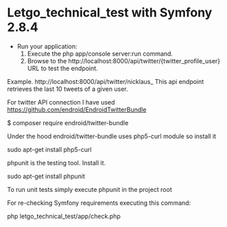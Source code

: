 Letgo_technical_test with Symfony 2.8.4
=======================================
* Run your application:
    1. Execute the php app/console server:run command.
    2. Browse to the http://localhost:8000/api/twitter/{twitter_profile_user} URL to test the endpoint.

Example. http://localhost:8000/api/twitter/nicklaus_
This api endpoint retrieves the last 10 tweets of a given user.

For twitter API connection I have used https://github.com/endroid/EndroidTwitterBundle

$ composer require endroid/twitter-bundle

Under the hood endroid/twitter-bundle uses php5-curl module so install it

sudo apt-get install php5-curl

phpunit is the testing tool. Install it.

sudo apt-get install phpunit

To run unit tests simply execute phpunit in the project root

For re-checking Symfony requirements executing this command:

   php letgo_technical_test/app/check.php
